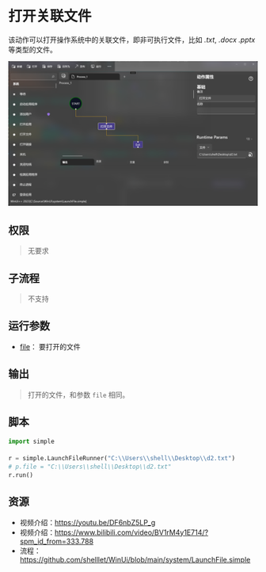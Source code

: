 # 打开关联文件 
该动作可以打开操作系统中的关联文件，即非可执行文件，比如 *.txt*, *.docx* *.pptx* 等类型的文件。

![LaunchFile](./images/02.png ':size=90%')


## 权限
> 无要求

## 子流程

> 不支持


## 运行参数

* [file](../../types/Path.md)： 要打开的文件

## 输出

> 打开的文件，和参数 `file` 相同。

## 脚本

```python
import simple

r = simple.LaunchFileRunner("C:\\Users\\shell\\Desktop\\d2.txt")
# p.file = "C:\\Users\\shell\\Desktop\\d2.txt"
r.run()

```

## 资源

* 视频介绍：https://youtu.be/DF6nbZ5LP_g
* 视频介绍：https://www.bilibili.com/video/BV1rM4y1E714/?spm_id_from=333.788
* 流程：https://github.com/shelllet/WinUi/blob/main/system/LaunchFile.simple